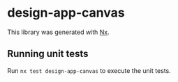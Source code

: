 # design-app-canvas

This library was generated with [Nx](https://nx.dev).

## Running unit tests

Run `nx test design-app-canvas` to execute the unit tests.
